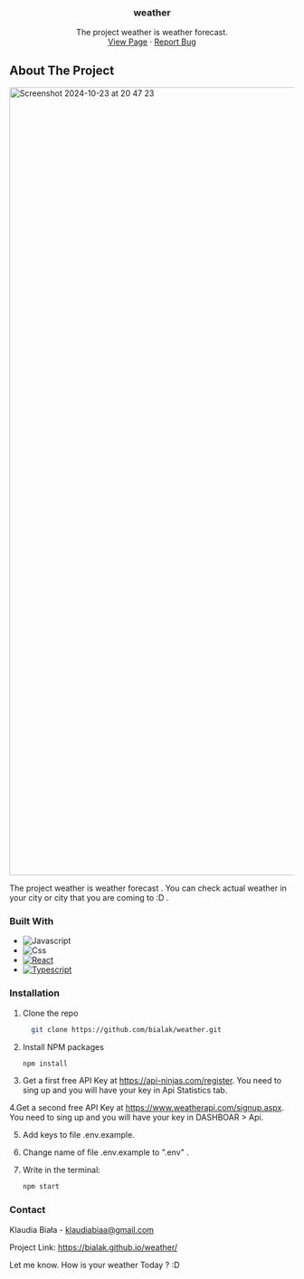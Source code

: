 <h3 align="center">weather</h3>
  <p align="center">
     The project weather is weather forecast.
    <br />
    <a href="https://bialak.github.io/weather/">View Page</a>
    ·
    <a href="https://github.com/bialak/weather/issues/new">Report Bug</a>
  </p>
</div>

## About The Project

<img width="1393" alt="Screenshot 2024-10-23 at 20 47 23" src="https://github.com/user-attachments/assets/937cc333-f0ab-47c7-b383-56cd01559f1c">

The project weather is weather forecast . You can check actual weather in your city or city that you are coming to :D . 

### Built With

* ![Javascript][Javacript-logo]
* ![Css][Css-logo]
* [![React][React.js]][React-url]
* [![Typescript][Typescript-logo]][Typescript-url]


### Installation

1. Clone the repo
   ```sh
     git clone https://github.com/bialak/weather.git 
   ```
2. Install NPM packages
   ```sh
   npm install
   ```

3. Get a first free API Key at https://api-ninjas.com/register. You need to sing up and you will have your key in Api Statistics tab.

4.Get a second free API Key at  https://www.weatherapi.com/signup.aspx. You need to sing up and you will have your key in  DASHBOAR > Api.

5. Add keys to file .env.example.

6. Change name of file .env.example to ".env" .

7. Write in the terminal:
    ```sh
    npm start 
   ```
   
### Contact

Klaudia Biała - klaudiabiaa@gmail.com

Project Link: https://bialak.github.io/weather/


Let me know. How is your weather Today ? :D 


[React.js]: https://img.shields.io/badge/React-20232A?style=for-the-badge&logo=react&logoColor=61DAFB
[React-url]: https://reactjs.org/
[Javacript-logo]: https://img.shields.io/badge/javascript-%23323330.svg?style=for-the-badge&logo=javascript&logoColor=F7DF1E
[Css-logo]: https://img.shields.io/badge/CSS-%231572B6.svg?style=for-the-badge&logo=CSS3&logoColor=white
[Typescript-logo]: https://img.shields.io/badge/TypeScript-%23007ACC.svg?style=for-the-badge&logo=TypeScript&logoColor=white
[Typescript-url]: https://www.typescriptlang.org/

